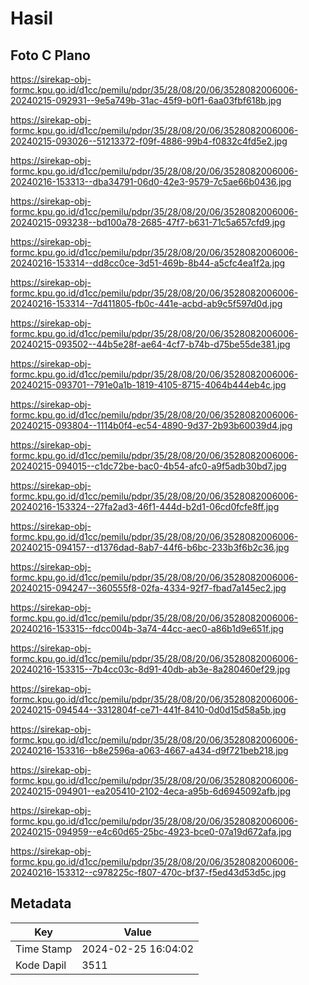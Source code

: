 # Hasil

## Foto C Plano

https://sirekap-obj-formc.kpu.go.id/d1cc/pemilu/pdpr/35/28/08/20/06/3528082006006-20240215-092931--9e5a749b-31ac-45f9-b0f1-6aa03fbf618b.jpg

https://sirekap-obj-formc.kpu.go.id/d1cc/pemilu/pdpr/35/28/08/20/06/3528082006006-20240215-093026--51213372-f09f-4886-99b4-f0832c4fd5e2.jpg

https://sirekap-obj-formc.kpu.go.id/d1cc/pemilu/pdpr/35/28/08/20/06/3528082006006-20240216-153313--dba34791-06d0-42e3-9579-7c5ae66b0436.jpg

https://sirekap-obj-formc.kpu.go.id/d1cc/pemilu/pdpr/35/28/08/20/06/3528082006006-20240215-093238--bd100a78-2685-47f7-b631-71c5a657cfd9.jpg

https://sirekap-obj-formc.kpu.go.id/d1cc/pemilu/pdpr/35/28/08/20/06/3528082006006-20240216-153314--dd8cc0ce-3d51-469b-8b44-a5cfc4ea1f2a.jpg

https://sirekap-obj-formc.kpu.go.id/d1cc/pemilu/pdpr/35/28/08/20/06/3528082006006-20240216-153314--7d411805-fb0c-441e-acbd-ab9c5f597d0d.jpg

https://sirekap-obj-formc.kpu.go.id/d1cc/pemilu/pdpr/35/28/08/20/06/3528082006006-20240215-093502--44b5e28f-ae64-4cf7-b74b-d75be55de381.jpg

https://sirekap-obj-formc.kpu.go.id/d1cc/pemilu/pdpr/35/28/08/20/06/3528082006006-20240215-093701--791e0a1b-1819-4105-8715-4064b444eb4c.jpg

https://sirekap-obj-formc.kpu.go.id/d1cc/pemilu/pdpr/35/28/08/20/06/3528082006006-20240215-093804--1114b0f4-ec54-4890-9d37-2b93b60039d4.jpg

https://sirekap-obj-formc.kpu.go.id/d1cc/pemilu/pdpr/35/28/08/20/06/3528082006006-20240215-094015--c1dc72be-bac0-4b54-afc0-a9f5adb30bd7.jpg

https://sirekap-obj-formc.kpu.go.id/d1cc/pemilu/pdpr/35/28/08/20/06/3528082006006-20240216-153324--27fa2ad3-46f1-444d-b2d1-06cd0fcfe8ff.jpg

https://sirekap-obj-formc.kpu.go.id/d1cc/pemilu/pdpr/35/28/08/20/06/3528082006006-20240215-094157--d1376dad-8ab7-44f6-b6bc-233b3f6b2c36.jpg

https://sirekap-obj-formc.kpu.go.id/d1cc/pemilu/pdpr/35/28/08/20/06/3528082006006-20240215-094247--360555f8-02fa-4334-92f7-fbad7a145ec2.jpg

https://sirekap-obj-formc.kpu.go.id/d1cc/pemilu/pdpr/35/28/08/20/06/3528082006006-20240216-153315--fdcc004b-3a74-44cc-aec0-a86b1d9e651f.jpg

https://sirekap-obj-formc.kpu.go.id/d1cc/pemilu/pdpr/35/28/08/20/06/3528082006006-20240216-153315--7b4cc03c-8d91-40db-ab3e-8a280460ef29.jpg

https://sirekap-obj-formc.kpu.go.id/d1cc/pemilu/pdpr/35/28/08/20/06/3528082006006-20240215-094544--3312804f-ce71-441f-8410-0d0d15d58a5b.jpg

https://sirekap-obj-formc.kpu.go.id/d1cc/pemilu/pdpr/35/28/08/20/06/3528082006006-20240216-153316--b8e2596a-a063-4667-a434-d9f721beb218.jpg

https://sirekap-obj-formc.kpu.go.id/d1cc/pemilu/pdpr/35/28/08/20/06/3528082006006-20240215-094901--ea205410-2102-4eca-a95b-6d6945092afb.jpg

https://sirekap-obj-formc.kpu.go.id/d1cc/pemilu/pdpr/35/28/08/20/06/3528082006006-20240215-094959--e4c60d65-25bc-4923-bce0-07a19d672afa.jpg

https://sirekap-obj-formc.kpu.go.id/d1cc/pemilu/pdpr/35/28/08/20/06/3528082006006-20240216-153312--c978225c-f807-470c-bf37-f5ed43d53d5c.jpg


## Metadata

| Key        | Value               |
| ---------- | ------------------- |
| Time Stamp | 2024-02-25 16:04:02 |
| Kode Dapil | 3511                |



